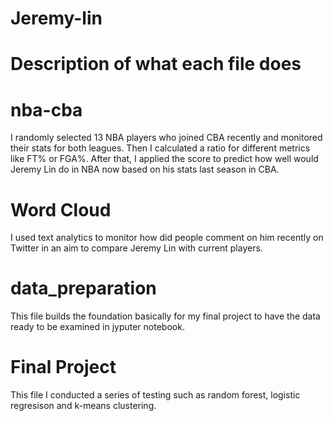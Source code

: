 # Jeremy-lin
# Description of what each file does

# nba-cba
I randomly selected 13 NBA players who joined CBA recently and monitored their stats for both leagues. Then I calculated a ratio for different metrics like FT% or FGA%. After that, 
I applied the score to predict how well would Jeremy Lin do in NBA now based on his stats last season in CBA.

# Word Cloud 
I used text analytics to monitor how did people comment on him recently on Twitter in an aim to compare Jeremy Lin with current players. 

# data_preparation 
This file builds the foundation basically for my final project to have the data ready to be examined in jyputer notebook. 

# Final Project
This file I conducted a series of testing such as random forest, logistic regresison and k-means clustering. 
